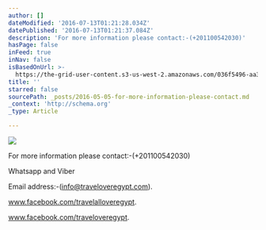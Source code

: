 ```yaml
---
author: []
dateModified: '2016-07-13T01:21:28.034Z'
datePublished: '2016-07-13T01:21:37.084Z'
description: 'For more information please contact:-(+201100542030)'
hasPage: false
inFeed: true
inNav: false
isBasedOnUrl: >-
  https://the-grid-user-content.s3-us-west-2.amazonaws.com/036f5496-aa30-42fd-a61f-d4fe6174fcfa.jpg
title: ''
starred: false
sourcePath: _posts/2016-05-05-for-more-information-please-contact.md
_context: 'http://schema.org'
_type: Article

---
```

![](https://the-grid-user-content.s3-us-west-2.amazonaws.com/8dfdcd63-921f-4950-8f7a-1591aea465dd.jpg)

For more information please contact:-(+201100542030)

Whatsapp and Viber

Email address:-(info@traveloveregypt.com).

www.facebook.com/travelalloveregypt.

www.facebook.com/traveloveregypt.
